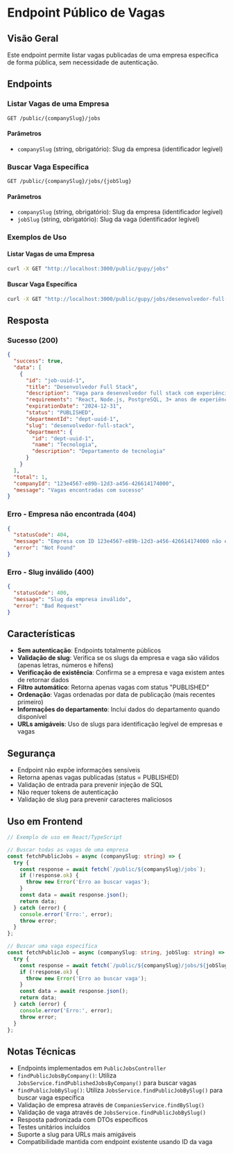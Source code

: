 # Endpoint Público de Vagas

## Visão Geral

Este endpoint permite listar vagas publicadas de uma empresa específica de forma pública, sem necessidade de autenticação.

## Endpoints

### Listar Vagas de uma Empresa

```
GET /public/{companySlug}/jobs
```

#### Parâmetros

- `companySlug` (string, obrigatório): Slug da empresa (identificador legível)

### Buscar Vaga Específica

```
GET /public/{companySlug}/jobs/{jobSlug}
```

#### Parâmetros

- `companySlug` (string, obrigatório): Slug da empresa (identificador legível)
- `jobSlug` (string, obrigatório): Slug da vaga (identificador legível)

### Exemplos de Uso

#### Listar Vagas de uma Empresa

```bash
curl -X GET "http://localhost:3000/public/gupy/jobs"
```

#### Buscar Vaga Específica

```bash
curl -X GET "http://localhost:3000/public/gupy/jobs/desenvolvedor-full-stack"
```

## Resposta

### Sucesso (200)

```json
{
  "success": true,
  "data": [
    {
      "id": "job-uuid-1",
      "title": "Desenvolvedor Full Stack",
      "description": "Vaga para desenvolvedor full stack com experiência em React e Node.js",
      "requirements": "React, Node.js, PostgreSQL, 3+ anos de experiência",
      "expirationDate": "2024-12-31",
      "status": "PUBLISHED",
      "departmentId": "dept-uuid-1",
      "slug": "desenvolvedor-full-stack",
      "department": {
        "id": "dept-uuid-1",
        "name": "Tecnologia",
        "description": "Departamento de tecnologia"
      }
    }
  ],
  "total": 1,
  "companyId": "123e4567-e89b-12d3-a456-426614174000",
  "message": "Vagas encontradas com sucesso"
}
```

### Erro - Empresa não encontrada (404)

```json
{
  "statusCode": 404,
  "message": "Empresa com ID 123e4567-e89b-12d3-a456-426614174000 não encontrada",
  "error": "Not Found"
}
```

### Erro - Slug inválido (400)

```json
{
  "statusCode": 400,
  "message": "Slug da empresa inválido",
  "error": "Bad Request"
}
```

## Características

- **Sem autenticação**: Endpoints totalmente públicos
- **Validação de slug**: Verifica se os slugs da empresa e vaga são válidos (apenas letras, números e hífens)
- **Verificação de existência**: Confirma se a empresa e vaga existem antes de retornar dados
- **Filtro automático**: Retorna apenas vagas com status "PUBLISHED"
- **Ordenação**: Vagas ordenadas por data de publicação (mais recentes primeiro)
- **Informações do departamento**: Inclui dados do departamento quando disponível
- **URLs amigáveis**: Uso de slugs para identificação legível de empresas e vagas

## Segurança

- Endpoint não expõe informações sensíveis
- Retorna apenas vagas publicadas (status = PUBLISHED)
- Validação de entrada para prevenir injeção de SQL
- Não requer tokens de autenticação
- Validação de slug para prevenir caracteres maliciosos

## Uso em Frontend

```typescript
// Exemplo de uso em React/TypeScript

// Buscar todas as vagas de uma empresa
const fetchPublicJobs = async (companySlug: string) => {
  try {
    const response = await fetch(`/public/${companySlug}/jobs`);
    if (!response.ok) {
      throw new Error('Erro ao buscar vagas');
    }
    const data = await response.json();
    return data;
  } catch (error) {
    console.error('Erro:', error);
    throw error;
  }
};

// Buscar uma vaga específica
const fetchPublicJob = async (companySlug: string, jobSlug: string) => {
  try {
    const response = await fetch(`/public/${companySlug}/jobs/${jobSlug}`);
    if (!response.ok) {
      throw new Error('Erro ao buscar vaga');
    }
    const data = await response.json();
    return data;
  } catch (error) {
    console.error('Erro:', error);
    throw error;
  }
};
```

## Notas Técnicas

- Endpoints implementados em `PublicJobsController`
- `findPublicJobsByCompany()`: Utiliza `JobsService.findPublishedJobsByCompany()` para buscar vagas
- `findPublicJobBySlug()`: Utiliza `JobsService.findPublicJobBySlug()` para buscar vaga específica
- Validação de empresa através de `CompaniesService.findBySlug()`
- Validação de vaga através de `JobsService.findPublicJobBySlug()`
- Resposta padronizada com DTOs específicos
- Testes unitários incluídos
- Suporte a slug para URLs mais amigáveis
- Compatibilidade mantida com endpoint existente usando ID da vaga
